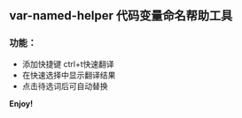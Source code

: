 ## var-named-helper 代码变量命名帮助工具
### 功能：
 - 添加快捷键 ctrl+t快速翻译
 - 在快速选择中显示翻译结果
 - 点击待选词后可自动替换

**Enjoy!**
